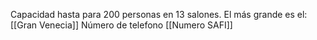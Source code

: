 Capacidad hasta para 200 personas en 13 salones. El más grande es el: [[Gran Venecia]]
Número de telefono [[Numero SAFI]]
